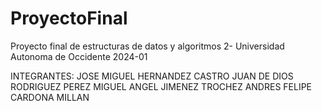 # ProyectoFinal
Proyecto final de estructuras de datos y algoritmos 2- Universidad Autonoma de Occidente 
2024-01

INTEGRANTES:
JOSE MIGUEL HERNANDEZ CASTRO
JUAN DE DIOS RODRIGUEZ PEREZ
MIGUEL ANGEL JIMENEZ TROCHEZ
ANDRES FELIPE CARDONA MILLAN
